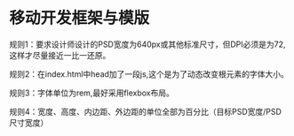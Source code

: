 ﻿# 移动开发框架与模版

规则1：要求设计师设计的PSD宽度为640px或其他标准尺寸，但DPI必须是为72,这样才尽量接近一比一还原。

规则2：在index.html中head加了一段js,这个是为了动态改变根元素的字体大小。

规则3：字体单位为rem,最好采用flexbox布局。

规则4：宽度、高度、内边距、外边距的单位全部为百分比（目标PSD宽度/PSD尺寸宽度）



